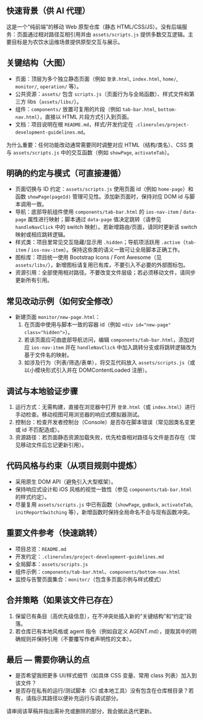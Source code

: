 ## 快速背景（供 AI 代理）

这是一个“纯前端”的移动 Web 原型仓库（静态 HTML/CSS/JS）。没有后端服务：页面通过相对路径互相引用并由 `assets/scripts.js` 提供多数交互逻辑。主要目标是为农饮水运维场景提供原型交互与展示。

## 关键结构（大图）

- 页面：顶层为多个独立静态页面（例如 `登录.html`, `index.html`, `home/`, `monitor/`, `operation/` 等）。
- 公共资源：`assets/` 包含 `scripts.js`（页面行为与全局函数）、样式文件和第三方 libs（`assets/libs/`）。
- 组件：`components/` 放置可复用的片段（例如 `tab-bar.html`, `bottom-nav.html`），直接以 HTML 片段方式引入到页面。
- 文档：项目说明在根 `README.md`，样式/开发约定在 `.clinerules/project-development-guidelines.md`。

为什么重要：任何功能改动通常需要同时调整对应 HTML（结构/类名）、CSS 类与 `assets/scripts.js` 中的交互函数（例如 `showPage`, `activateTab`）。

## 明确的约定与模式（可直接遵循）

- 页面切换与 ID 约定：`assets/scripts.js` 使用页面 id（例如 `home-page`）和函数 `showPage(pageId)` 管理可见性。添加新页面时，保持对应 DOM id 与脚本调用一致。
- 导航：底部导航组件使用 `components/tab-bar.html` 的 `ios-nav-item` / `data-page` 属性进行映射；脚本通过 `data-page` 值决定跳转（请参见 `handleNavClick` 中的 switch 映射）。若新增路由/页面，请同时更新该 switch 映射或相应跳转逻辑。
- 样式类：项目里常见交互隐藏/显示用 `.hidden`；导航项活跃用 `.active`（`tab-item` / `ios-nav-item`）。保持这些类的语义一致可让全局脚本正确工作。
- 图标库：项目统一使用 Bootstrap Icons / Font Awesome（见 `assets/libs/`），新增图标请复用已有库，不要引入不必要的外部图标包。
- 资源引用：全部使用相对路径。不要改变文件层级；若必须移动文件，请同步更新所有引用。

## 常见改动示例（如何安全修改）

- 新建页面 `monitor/new-page.html`：
  1. 在页面中使用与脚本一致的容器 id（例如 `<div id="new-page" class="hidden">`）。
  2. 若该页面应可由底部导航访问，编辑 `components/tab-bar.html`，添加对应 `ios-nav-item` 并在 `handleNavClick` 中加入跳转分支或将跳转逻辑改为基于文件名的映射。
  3. 如涉及行为（列表/筛选/表单），将交互代码放入 `assets/scripts.js`（或以小模块形式引入并在 DOMContentLoaded 注册）。

## 调试与本地验证步骤

1. 运行方式：无需构建，直接在浏览器中打开 `登录.html`（或 `index.html`）进行手动检查。移动视图可用浏览器的响应式模拟器测试。  
2. 控制台：检查开发者控制台（Console）是否存在脚本错误（常见因类名变更或 id 不匹配造成）。  
3. 资源路径：若页面静态资源加载失败，优先检查相对路径与文件是否存在（常见移动文件后忘记更新引用）。

## 代码风格与约束（从项目规则中提炼）

- 采用原生 DOM API（避免引入大型框架）。  
- 保持响应式设计和 iOS 风格的视觉一致性（参见 `components/tab-bar.html` 的样式约定）。  
- 尽量复用 `assets/scripts.js` 中已有函数（`showPage`, `goBack`, `activateTab`, `initReportSwitching` 等），新增函数时保持全局命名不会与现有函数冲突。

## 重要文件参考（快速跳转）

- 项目总览：`README.md`  
- 开发约定：`.clinerules/project-development-guidelines.md`  
- 全局脚本：`assets/scripts.js`  
- 组件示例：`components/tab-bar.html`、`components/bottom-nav.html`  
- 监控与告警页面集合：`monitor/`（包含多页面示例与样式模式）

## 合并策略（如果该文件已存在）

1. 保留已有条目（高优先级信息），在不冲突处插入新的“关键结构”和“约定”段落。  
2. 若仓库已有本地风格或 agent 指令（例如自定义 AGENT.md），提取其中的明确规则并保持引用（不要覆写作者声明性的文本）。

## 最后 — 需要你确认的点

- 是否希望我把更多 UI/样式细节（如具体 CSS 变量、常用 class 列表）加入到该文件？  
- 是否存在私有的运行/测试脚本（CI 或本地工具）没有包含在仓库根目录？若有，请指示其路径以便补充运行与调试部分。

请审阅该草稿并指出需补充或删除的部分，我会据此迭代更新。

